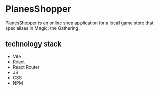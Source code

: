# PlanesShopper

PlanesShopper is an online shop application for a local game store that specializes in Magic: the Gathering.

## technology stack

- Vite
- React
- React Router
- JS
- CSS
- NPM
